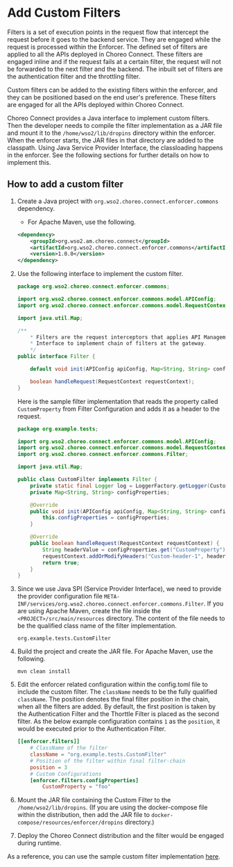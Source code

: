 # Add Custom Filters
Filters is a set of execution points in the request flow that intercept the request before it goes to the 
backend service. They are engaged while the request is processed within the Enforcer. The defined set of filters 
are applied to all the APIs deployed in Choreo Connect. These filters are engaged inline and if the request
fails at a certain filter, the request will not be forwarded to the next filter and the backend. 
The inbuilt set of filters are the authentication filter and the throttling filter.

Custom filters can be added to the existing filters within the enforcer, and they can be positioned based on the end user's preference.
These filters are engaged for all the APIs deployed within Choreo Connect.

Choreo Connect provides a Java interface to implement custom filters. Then the developer needs to compile the
filter implementation as a JAR file and mount it to the `/home/wso2/lib/dropins` directory within the enforcer. When
the enforcer starts, the JAR files in that directory are added to the classpath. Using Java Service Provider
Interface, the classloading happens in the enforcer. See the following sections for further details on how to implement this.
 
## How to add a custom filter

1. Create a Java project with `org.wso2.choreo.connect.enforcer.commons` dependency.
   - For Apache Maven, use the following.
   ```xml
   <dependency>
       <groupId>org.wso2.am.choreo.connect</groupId>
       <artifactId>org.wso2.choreo.connect.enforcer.commons</artifactId>
       <version>1.0.0</version>
   </dependency>
   ```

2. Use the following interface to implement the custom filter.

    ```java
    package org.wso2.choreo.connect.enforcer.commons;
    
    import org.wso2.choreo.connect.enforcer.commons.model.APIConfig;
    import org.wso2.choreo.connect.enforcer.commons.model.RequestContext;
    
    import java.util.Map;
    
    /**
        * Filters are the request interceptors that applies API Management capabilities at the gateway layer. This is the
        * Interface to implement chain of filters at the gateway.
        */
    public interface Filter {
    
        default void init(APIConfig apiConfig, Map<String, String> configProperties){};
    
        boolean handleRequest(RequestContext requestContext);
    }
    ```

    Here is the sample filter implementation that reads the property called `CustomProperty` from Filter 
    Configuration and adds it as a header to the request.

    ```java
    package org.example.tests;
    
    import org.wso2.choreo.connect.enforcer.commons.model.APIConfig;
    import org.wso2.choreo.connect.enforcer.commons.model.RequestContext;
    import org.wso2.choreo.connect.enforcer.commons.Filter;
    
    import java.util.Map;
    
    public class CustomFilter implements Filter {
        private static final Logger log = LoggerFactory.getLogger(CustomFilter.class);
        private Map<String, String> configProperties;
    
        @Override
        public void init(APIConfig apiConfig, Map<String, String> configProperties) {
            this.configProperties = configProperties;
        }
    
        @Override
        public boolean handleRequest(RequestContext requestContext) {
            String headerValue = configProperties.get("CustomProperty");
            requestContext.addOrModifyHeaders("Custom-header-1", headerValue);
            return true;
        }
    }
    ```

3. Since we use Java SPI (Service Provider Interface), we need to provide the provider configuration file
`META-INF/services/org.wso2.choreo.connect.enforcer.commons.Filter`. If you are using Apache Maven, create the
file inside the `<PROJECT>/src/main/resources` directory. The content of the file needs to be the qualified class name
of the filter implementation.

    ```
    org.example.tests.CustomFilter
    ```

4. Build the project and create the JAR file. For Apache Maven, use the following.

    ```
    mvn clean install
    ```

5. Edit the enforcer related configuration within the config.toml file to include the custom filter. The `className` needs to
be the fully qualified `className`. The position denotes the final filter position in the chain, when all the filters 
are added. By default, the first position is taken by the Authentication Filter and the Thorttle Filter is placed as the
second filter. As the below example configuration contains `1` as the `position`, it would be executed prior to
the Authentication Filter.

    ```toml
    [[enforcer.filters]]
        # ClassName of the filter
        className = "org.example.tests.CustomFilter"
        # Position of the filter within final filter-chain
        position = 3
        # Custom Configurations
        [enforcer.filters.configProperties]
            CustomProperty = "foo"
    ```

6. Mount the JAR file containing the Custom Filter to the `/home/wso2/lib/dropins`. (If you are using the docker-compose file within the distribution, then add the JAR file to
`docker-compose/resources/enforcer/dropins` directory.)

7. Deploy the Choreo Connect distribution and the filter would be engaged during runtime.

As a reference, you can use the sample custom filter implementation [here](https://github.com/wso2/product-microgateway/tree/main/samples/filters/sample-filter).